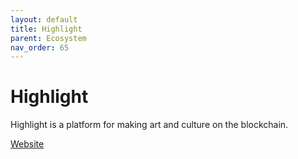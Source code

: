 ```yaml
---
layout: default
title: Highlight
parent: Ecosystem
nav_order: 65
---
```

# Highlight

Highlight is a platform for making art and culture on the blockchain.

[Website](https://www.highlight.xyz)